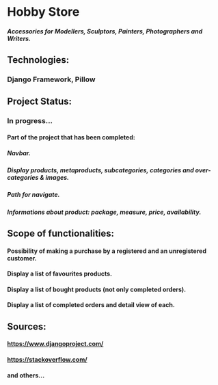 # Hobby Store
##### Accessories for Modellers, Sculptors, Painters, Photographers and Writers.
## Technologies:
### Django Framework, Pillow
## Project Status:
### In progress...
#### Part of the project that has been completed: 
##### Navbar.
##### Display products, metaproducts, subcategories, categories and over-categories & images.
##### Path for navigate.
##### Informations about product: package, measure, price, availability.
## Scope of functionalities:
#### Possibility of making a purchase by a registered and an unregistered customer.
#### Display a list of favourites products.
#### Display a list of bought products (not only completed orders).
#### Display a list of completed orders and detail view of each.
## Sources:
#### https://www.djangoproject.com/
#### https://stackoverflow.com/
#### and others...

